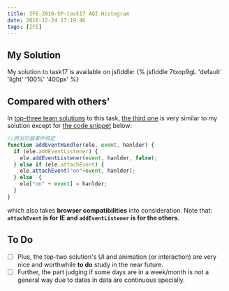 ```yaml
---
title: IFE-2016-SP-task17 AQI Histogram
date: 2016-12-24 17:19:46
tags: [IFE]
---
```


## My Solution

My solution to task17 is available on jsfiddle: 
{% jsfiddle 7txop9gL 'default' 'light' '100%' '400px' %}

<!-- more -->

## Compared with others'

In [top-three team solutions](http://ife.baidu.com/task/detail?taskId=17) to this task, [the third one](http://ife.baidu.com/review/detail?workId=8045) is very similar to my solution except for [the code snippet](https://github.com/Phoebe-Perry/ife_baidu_2016/blob/gh-pages/second_phase/ife-baidu_task_17/task_17.js) below:

```javascript
//跨浏览器事件绑定
function addEventHandler(ele, event, hanlder) {
  if (ele.addEventListener) {
    ele.addEventListener(event, hanlder, false);
  } else if (ele.attachEvent) {
    ele.attachEvent("on"+event, hanlder);
  } else  {
    ele["on" + event] = hanlder;
  }
}
```

which also takes **browser compatibilities** into consideration. Note that: **`attachEvent` is for IE and `addEventListener` is for the others**.

## To Do

- [ ]  Plus, the top-two solution's UI and animation (or interaction) are very nice and worthwhile **to do** study in the near future.
- [ ]  Further, the part judging if some days are in a week/month is not a general way due to dates in data are continuous specially.